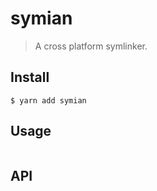 # symian

> A cross platform symlinker.


## Install

```
$ yarn add symian
```


## Usage

```js

```


## API
